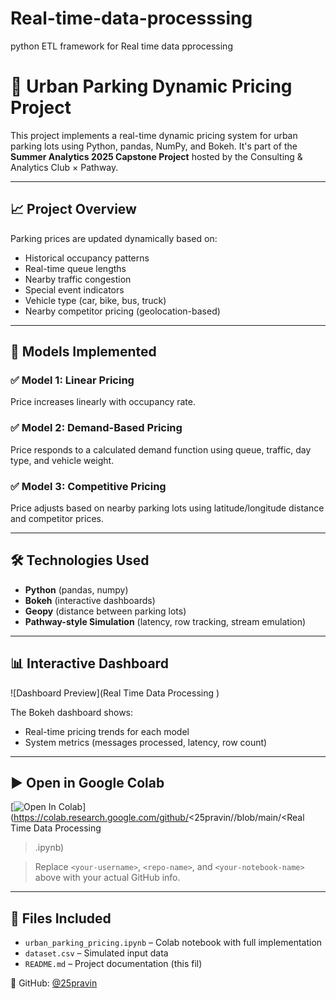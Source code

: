 # Real-time-data-processsing
python ETL framework for Real time data pprocessing
# 🚗 Urban Parking Dynamic Pricing Project

This project implements a real-time dynamic pricing system for urban parking lots using Python, pandas, NumPy, and Bokeh. It's part of the **Summer Analytics 2025 Capstone Project** hosted by the Consulting & Analytics Club × Pathway.

---

## 📈 Project Overview

Parking prices are updated dynamically based on:
- Historical occupancy patterns
- Real-time queue lengths
- Nearby traffic congestion
- Special event indicators
- Vehicle type (car, bike, bus, truck)
- Nearby competitor pricing (geolocation-based)

---

## 🧠 Models Implemented

### ✅ Model 1: Linear Pricing
Price increases linearly with occupancy rate.

### ✅ Model 2: Demand-Based Pricing
Price responds to a calculated demand function using queue, traffic, day type, and vehicle weight.

### ✅ Model 3: Competitive Pricing
Price adjusts based on nearby parking lots using latitude/longitude distance and competitor prices.

---

## 🛠 Technologies Used

- **Python** (pandas, numpy)
- **Bokeh** (interactive dashboards)
- **Geopy** (distance between parking lots)
- **Pathway-style Simulation** (latency, row tracking, stream emulation)

---

## 📊 Interactive Dashboard

![Dashboard Preview](Real Time Data Processing
) <!-- Optional: Add your screenshot if uploaded -->

The Bokeh dashboard shows:
- Real-time pricing trends for each model
- System metrics (messages processed, latency, row count)

---

## ▶️ Open in Google Colab

[![Open In Colab](https://colab.research.google.com/assets/colab-badge.svg)](https://colab.research.google.com/github/<25pravin/<Real-time-data-processing>/blob/main/<Real Time Data Processing
>.ipynb)

> Replace `<your-username>`, `<repo-name>`, and `<your-notebook-name>` above with your actual GitHub info.

---

## 📂 Files Included

- `urban_parking_pricing.ipynb` – Colab notebook with full implementation
- `dataset.csv` – Simulated input data
- `README.md` – Project documentation (this fil)

👤 GitHub: [@25pravin](https://github.com/25pravin)
